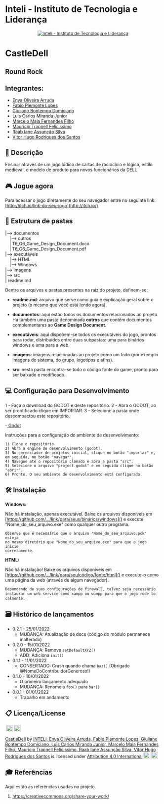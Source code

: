 # Inteli - Instituto de Tecnologia e Liderança 

<p align="center">
<a href= "https://www.inteli.edu.br/"><img src="https://www.inteli.edu.br/wp-content/uploads/2021/08/20172028/marca_1-2.png" alt="Inteli - Instituto de Tecnologia e Liderança" border="0"></a>
</p>

# CastleDell

## Round Rock

## Integrantes:
- <a href="https://www.linkedin.com/in/enya-oliveira-636566240/">Enya Oliveira Arruda</a>
- <a href="https://www.linkedin.com/in/fabio-piemonte-823a65211/">Fabio Piemonte Lopes</a>
- <a href="https://www.linkedin.com/in/giuliano-bontempo-domiciano-5b5766212/">Giuliano Bontempo Domiciano</a>
- <a href="https://www.linkedin.com/in/luis-miranda-137566139/">Luis Carlos Miranda Junior</a>
- <a href="https://www.linkedin.com/in/marcelo-maia-b90b03231/">Marcelo Maia Fernandes Filho</a>
- <a href="https://www.linkedin.com/in/mauricio-felicissimo-475024240/">Mauricio Trapnell Felicissimo</a> 
- <a href="https://www.linkedin.com/in/raab-iane/">Raab Iane Assunção Silva</a>  
- <a href="https://www.linkedin.com/in/vitor-santos-851408196/">Vitor Hugo Rodrigues dos Santos</a>

## 📝 Descrição

Ensinar através de um jogo lúdico de cartas de raciocínio e lógica, estilo medieval, o modelo de produto para novos funcionários da DELL

## 🎮 Jogue agora

Para acessar o jogo diretamente do seu navegador entre no seguinte link: [http://itch.io/link-do-seu-jogo](http://itch.io/)

## 📁 Estrutura de pastas

|--> documentos<br>
  &emsp;|--> outros <br>
  &emsp;| T6_G6_Game_Design_Document.docx<br>
  &emsp;| T6_G6_Game_Design_Document.pdf<br>
|--> executáveis <br>
  &emsp;|--> HTML <br>
  &emsp;|--> Windows <br>
|--> imagens<br>
|--> src<br>
| readme.md<br>

Dentre os arquivos e pastas presentes na raiz do projeto, definem-se:

- <b>readme.md</b>: arquivo que serve como guia e explicação geral sobre o projeto (o mesmo que você está lendo agora).

- <b>documentos</b>: aqui estão todos os documentos relacionados ao projeto. Há também uma pasta denominada <b>outros</b> que contém documentos complementares ao <b>Game Design Document</b>.

- <b>executáveis</b>: aqui dispoõem-se todos os executáveis do jogo, prontos para rodar, distribuídos entre duas subpastas: uma para binários windows e uma para a web.

- <b>imagens</b>: imagens relacionadas ao projeto como um todo (por exemplo imagens do sistema, do grupo, logotipos e afins).

- <b>src</b>: nesta pasta encontra-se todo o código fonte do game, pronto para ser baixado e modificado.

## 💻 Configuração para Desenvolvimento

1 - Faça o download do GODOT e deste repositório.
2 - Abra o GODOT, ao ser prontificado clique em IMPORTAR.
3 - Selecione a pasta onde descompactou este repositório.

-<a href="https://godotengine.org/download"> Godot</a>

Instruções para a configuração do ambiente de desenvolvimento:
```
1) Clone o repositório.
2) Abra a engine de desenvolvimento (godot).
3) No gerenciador de projetos inicial, clique no botão "importar" e, em seguida, no botão "navegar".
4) Navegue até o repositório clonado e abra a pasta "src".
5) Selecione o arquivo "project.godot" e em seguida clique no botão "abrir".
6) Pronto. O seu ambiente de desenvolvimento está configurado.
```

## 🛠 Instalação

<b>Windows:</b>

Não há instalação, apenas executável. Baixe os arquivos disponíveis em [https://github.com/.../link/para/seus/binários/windows]() e execute "Nome_do_seu_arquivo.exe" como qualquer outro programa.

```
Observe que é necessário que o arquivo "Nome_do_seu_arquivo.pck" esteja
no mesmo diretório que "Nome_do_seu_arquivo.exe" para que o jogo inicie
corretamente.
```

<b>HTML:</b>

Não há instalação! Baixe os arquivos disponíveis em [https://github.com/.../link/para/seu/código/fonte/html]() e execute-o como uma página da web (através de algum navegador).

```sh
Dependendo de suas configurações de firewall, talvez seja necessário
instaurar um web service como xampp ou wampp para que o jogo rode lo-
calmente.
```

## 🗃 Histórico de lançamentos

* 0.2.1 - 25/01/2022
    * MUDANÇA: Atualização de docs (código do módulo permanece inalterado)
* 0.2.0 - 15/01/2022
    * MUDANÇA: Remove `setDefaultXYZ()`
    * ADD: Adiciona `init()`
* 0.1.1 - 11/01/2022
    * CONSERTADO: Crash quando chama `baz()` (Obrigado @NomeDoContribuidorGeneroso!)
* 0.1.0 - 10/01/2022
    * O primeiro lançamento adequado
    * MUDANÇA: Renomeia `foo()` para `bar()`
* 0.0.1 - 01/01/2022
    * Trabalho em andamento

## 📋 Licença/License

<img style="height:22px!important;margin-left:3px;vertical-align:text-bottom;" src="https://mirrors.creativecommons.org/presskit/icons/cc.svg?ref=chooser-v1"><img style="height:22px!important;margin-left:3px;vertical-align:text-bottom;" src="https://mirrors.creativecommons.org/presskit/icons/by.svg?ref=chooser-v1"><p xmlns:cc="http://creativecommons.org/ns#" xmlns:dct="http://purl.org/dc/terms/"><a property="dct:title" rel="cc:attributionURL" href="https://github.com/2022M1T6/Projeto6">CastleDell</a> by <a rel="cc:attributionURL dct:creator" property="cc:attributionName" href="https://github.com/2022M1T6/Projeto6">INTELI, Enya Oliveira Arruda, Fabio Piemonte Lopes, Giuliano Bontempo Domiciano, Luis Carlos Miranda Junior, Marcelo Maia Fernandes Filho, Mauricio Trapnell Felicissimo, Raab Iane Assunção Silva, Vitor Hugo Rodrigues dos Santos</a> is licensed under <a href="http://creativecommons.org/licenses/by/4.0/?ref=chooser-v1" target="_blank" rel="license noopener noreferrer" style="display:inline-block;">Attribution 4.0 International<img style="height:22px!important;margin-left:3px;vertical-align:text-bottom;" src="https://mirrors.creativecommons.org/presskit/icons/cc.svg?ref=chooser-v1"><img style="height:22px!important;margin-left:3px;vertical-align:text-bottom;" src="https://mirrors.creativecommons.org/presskit/icons/by.svg?ref=chooser-v1"></a></p>

## 🎓 Referências

Aqui estão as referências usadas no projeto.

1. <https://creativecommons.org/share-your-work/>
